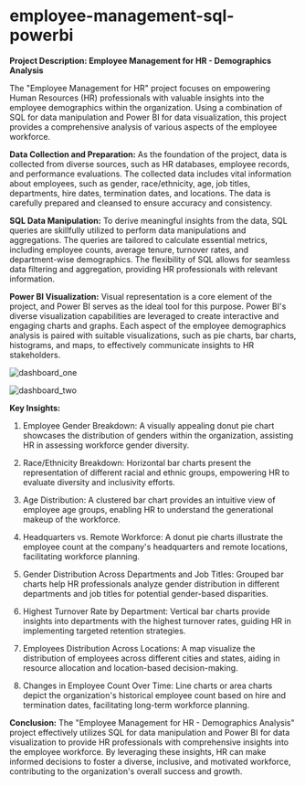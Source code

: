 # employee-management-sql-powerbi

**Project Description: Employee Management for HR - Demographics Analysis**

The "Employee Management for HR" project focuses on empowering Human Resources (HR) professionals with valuable insights into the employee demographics within the organization. Using a combination of SQL for data manipulation and Power BI for data visualization, this project provides a comprehensive analysis of various aspects of the employee workforce.

**Data Collection and Preparation:**
As the foundation of the project, data is collected from diverse sources, such as HR databases, employee records, and performance evaluations. The collected data includes vital information about employees, such as gender, race/ethnicity, age, job titles, departments, hire dates, termination dates, and locations. The data is carefully prepared and cleansed to ensure accuracy and consistency.

**SQL Data Manipulation:**
To derive meaningful insights from the data, SQL queries are skillfully utilized to perform data manipulations and aggregations. The queries are tailored to calculate essential metrics, including employee counts, average tenure, turnover rates, and department-wise demographics. The flexibility of SQL allows for seamless data filtering and aggregation, providing HR professionals with relevant information.

**Power BI Visualization:**
Visual representation is a core element of the project, and Power BI serves as the ideal tool for this purpose. Power BI's diverse visualization capabilities are leveraged to create interactive and engaging charts and graphs. Each aspect of the employee demographics analysis is paired with suitable visualizations, such as pie charts, bar charts, histograms, and maps, to effectively communicate insights to HR stakeholders.

![dashboard_one](https://github.com/nerdrafi/employee-management-sql-powerbi/assets/132803284/9283b2ca-5b80-43a0-ad40-e579520a0094)

![dashboard_two](https://github.com/nerdrafi/employee-management-sql-powerbi/assets/132803284/6e458444-244f-4257-9771-cc97f5239b75)

**Key Insights:**
1. Employee Gender Breakdown: A visually appealing donut pie chart showcases the distribution of genders within the organization, assisting HR in assessing workforce gender diversity.

2. Race/Ethnicity Breakdown: Horizontal bar charts present the representation of different racial and ethnic groups, empowering HR to evaluate diversity and inclusivity efforts.

3. Age Distribution: A clustered bar chart provides an intuitive view of employee age groups, enabling HR to understand the generational makeup of the workforce.

4. Headquarters vs. Remote Workforce: A donut pie charts illustrate the employee count at the company's headquarters and remote locations, facilitating workforce planning.

5. Gender Distribution Across Departments and Job Titles: Grouped bar charts help HR professionals analyze gender distribution in different departments and job titles for potential gender-based disparities.

6. Highest Turnover Rate by Department: Vertical bar charts provide insights into departments with the highest turnover rates, guiding HR in implementing targeted retention strategies.

7. Employees Distribution Across Locations: A map visualize the distribution of employees across different cities and states, aiding in resource allocation and location-based decision-making.

8. Changes in Employee Count Over Time: Line charts or area charts depict the organization's historical employee count based on hire and termination dates, facilitating long-term workforce planning.

**Conclusion:**
The "Employee Management for HR - Demographics Analysis" project effectively utilizes SQL for data manipulation and Power BI for data visualization to provide HR professionals with comprehensive insights into the employee workforce. By leveraging these insights, HR can make informed decisions to foster a diverse, inclusive, and motivated workforce, contributing to the organization's overall success and growth.

